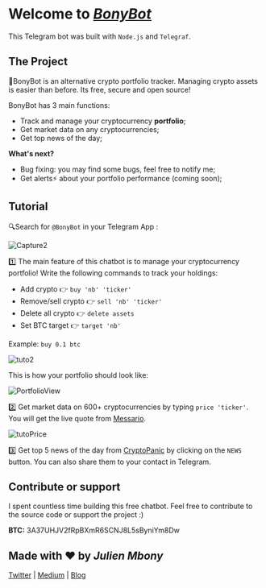Welcome to [*BonyBot*](https://telegram.me/bony-bot)
=================

This Telegram bot was built with `Node.js` and `Telegraf`.

The Project
------------

🤖BonyBot is an alternative crypto portfolio tracker. Managing crypto assets is easier than before. Its free, secure and open source! 

BonyBot has 3 main functions:
- Track and manage your cryptocurrency **portfolio**;
- Get market data on any cryptocurrencies;
- Get top news of the day;

**What's next?**
- Bug fixing: you may find some bugs, feel free to notify me;
- Get alerts⚡️ about your portfolio performance (coming soon);

Tutorial 
---------


🔍Search for `@BonyBot` in your Telegram App :

![Capture2](https://user-images.githubusercontent.com/46977988/64043242-db9f5880-cb31-11e9-83aa-d58e78362e1f.PNG)

1️⃣ The main feature of this chatbot is to manage your cryptocurrency portfolio! Write the following commands to track your holdings: 
- Add crypto  👉  `buy 'nb' 'ticker'`
- Remove/sell crypto  👉  `sell 'nb' 'ticker'`
- Delete all crypto  👉  `delete assets`
- Set BTC target 👉  `target 'nb'`

Example: `buy 0.1 btc`

![tuto2](https://user-images.githubusercontent.com/46977988/64042407-bd385d80-cb2f-11e9-91a9-12b8d228fe9e.gif)

This is how your portfolio should look like:

![PortfolioView](https://user-images.githubusercontent.com/46977988/64050426-ff6c9980-cb45-11e9-8fad-9877967dffb1.PNG)

2️⃣ Get market data on 600+ cryptocurrencies by typing `price 'ticker'`. You will get the live quote from [Messario](https://messari.io/).

![tutoPrice](https://user-images.githubusercontent.com/46977988/64051910-b8cd6e00-cb4a-11e9-9ab1-c30dbb72eb5c.gif)

3️⃣ Get top 5 news of the day from [CryptoPanic](https://cryptopanic.com/) by clicking on the `NEWS` button. You can also share them to your contact in Telegram.

Contribute or support
-------------------

I spent countless time building this free chatbot. Feel free to contribute to the source code or support the project :)

**BTC:** 3A37UHJV2fRpBXmR6SCNJ8L5sByniYm8Dw

Made with ❤️ by *Julien Mbony*
-------------------

[Twitter](https://twitter.com/julienmbony) | [Medium](https://medium.com/@julien.mbony) | [Blog](http://aleny.net/)
